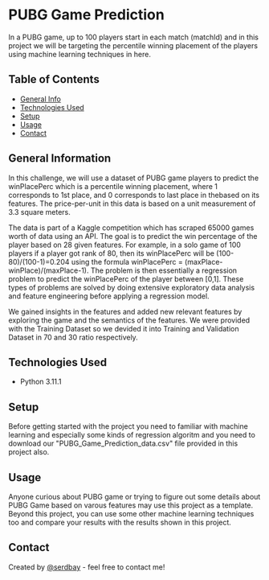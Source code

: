 # PUBG Game Prediction
In a PUBG game, up to 100 players start in each match (matchId) and in this project we will be targeting the percentile winning placement of the players using machine learning techniques in here.

## Table of Contents
* [General Info](#general-information)
* [Technologies Used](#technologies-used)
* [Setup](#setup)
* [Usage](#usage)
* [Contact](#contact)

## General Information
In this challenge, we will use a dataset of PUBG game players to predict the winPlacePerc which is a percentile winning placement, where 1 corresponds to 1st place, and 0 corresponds to last place in thebased on its features. The price-per-unit in this data is based on a unit measurement of 3.3 square meters.

The data is part of a Kaggle competition which has scraped 65000 games worth of data using an API. The goal is to predict the win percentage of the player based on 28 given features. For example, in a solo game of 100 players if a player got rank of 80, then its winPlacePerc will be (100-80)/(100-1)=0.204 using the formula winPlacePerc = (maxPlace-winPlace)/(maxPlace-1). The problem is then essentially a regression problem to predict the winPlacePerc of the player between [0,1]. These types of problems are solved by doing extensive exploratory data analysis and feature engineering before applying a regression model. 

We gained insights in the features and added new relevant features by exploring the game and the semantics of the features. We were provided with the Training Dataset so we devided it into Training and Validation Dataset in 70 and 30 ratio respectively.

## Technologies Used
- Python 3.11.1

## Setup
Before getting started with the project you need to familiar with machine learning and especially some kinds of regression algoritm and you need to download our "PUBG_Game_Prediction_data.csv" file provided in this project also. 

## Usage
Anyone curious about PUBG game or trying to figure out some details about PUBG Game based on varous features may use this project as a template. Beyond this project, you can use some other machine learning techniques too and compare your results with the results shown in this project.

## Contact
Created by [@serdbay](https://github.com/serdbay) - feel free to contact me!
